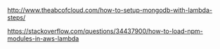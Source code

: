 http://www.theabcofcloud.com/how-to-setup-mongodb-with-lambda-steps/


https://stackoverflow.com/questions/34437900/how-to-load-npm-modules-in-aws-lambda